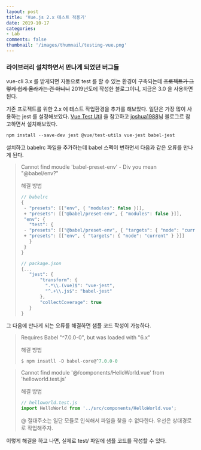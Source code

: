 ```yaml
---
layout: post
title: 'Vue.js 2.x 테스트 적용기'
date: 2019-10-17
categories: 
- Lab
comments: false
thumbnail: '/images/thumnail/testing-vue.png'
---
```

### 라이브러리 설치하면서 만나게 되었던 버그들

vue-cli 3.x 를 받게되면 자동으로 test 를 할 수 있는 환경이 구축되는데 <span style="text-decoration: line-through">프로젝트가 그렇게 쉽게 올라가는 건 아니니</span> 2019년도에 작성한 블로그이니, 지금은 3.0 을 사용하면 된다.

기존 프로젝트를 위한 2.x 에 테스트 작업환경을 추가를 해보았다. 일단은 가장 많이 사용하는 jest 를 설정해보았다.
[Vue Test Util](https://vue-test-utils.vuejs.org) 을 참고하고 [joshua1988](https://joshua1988.github.io/vue-camp/testing/getting-started.html#%EB%B7%B0-%EC%BB%B4%ED%8F%AC%EB%84%8C%ED%8A%B8-%ED%85%8C%EC%8A%A4%ED%8A%B8-%EC%BD%94%EB%93%9C-%EC%98%88%EC%8B%9C)님 블로그르 참고하면서 설치해보았다.


```js
npm install --save-dev jest @vue/test-utils vue-jest babel-jest
```
설치하고 babelrc 파일을 추가하는데 babel 스펙이 변하면서 다음과 같은 오류를 만나게 된다.

> Cannot find moudle 'babel-preset-env' - Div you mean "@babel/env?"
>
> 해결 방법
> ```js
> // babelrc
> {
>  - "presets": [["env", { "modules": false }]],
>  + "presets": [["@babel/preset-env", { "modules": false }]],
>  "env": {
>    "test": {
>  - "presets": [["@babel/preset-env", { "targets": { "node": "current" } }]]
>  + "presets": [["env", { "targets": { "node": "current" } }]]
>    }
>  }
>}
>```
> ```js
> // package.json
> {...
>    "jest": {
>        "transform": {
>          ".*\\.(vue)$": "vue-jest",
>          "^.+\\.js$": "babel-jest"
>        },
>        "collectCoverage": true
>    }
>}
>```

그 다음에 만나게 되는 오류를 해결하면 샘플 코드 작성이 가능하다. 
> Requires Babel "^7.0.0-0", but was loaded with "6.x"
>
> 해결 방법
> ```js
> $ npm insatll -D babel-core@^7.0.0-0
> ```


> Cannot find module '@/components/HelloWorld.vue' from 'helloworld.test.js'
>
> 해결 방법
>```js
> // helloworld.test.js
> import HelloWorld from '../src/components/HelloWorld.vue';
>```
> @ 절대주소는 일단 모듈로 인식해서 파일을 찾을 수 없다한다. 우선은 상대경로로 작업해주자.


이렇게 해결을 하고 나면, 실제로 test/ 파일에 샘플 코드를 작성할 수 있다.